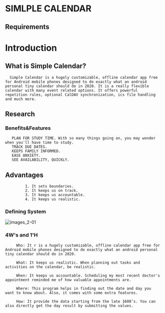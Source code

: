 # SIMLPLE CALENDAR
## Requirements
# Introduction
## What is Simple Calendar?
      Simple Calendar is a hugely customizable, offline calendar app free for Android mobile phones designed to do exactly what an android personal tiny calendar should do in 2020. It is a really flexible calendar with many event related options. It offers powerful repetition rules, optional CalDAV synchronization, ics file handling and much more.
 ##  Research
 ### Benefits&Features
       PLAN FOR STUDY TIME. With so many things going on, you may wonder when you'll have time to study.
       TRACK DUE DATES.
       KEEPS FAMILY INFORMED.
       EASE ANXIETY.
       SEE AVAILABILITY, QUICKLY.
  ## Advantages
             1. It sets boundaries.
             2. It keeps us on track.
             3. It keeps us accountable.
             4. It keeps us realistic.
  ### Defining System
                                   
![images_2-01](https://user-images.githubusercontent.com/85540441/124632926-6544ad80-dea2-11eb-9b28-9d43cfa18ae5.jpg)
   ### 4W's and 1'H
         Who: It r is a hugely customizable, offline calendar app free for Android mobile phones designed to do exactly what an android personal tiny calendar should do in 2020.
                                   
         What: It keeps us realistic. When planning out tasks and activities on the calendar, be realistic.
                                 
         When: It keeps us accountable. Scheduling my most recent doctor's appointment reminded me of how valuable appointments are.
         
         Where: This program helps in finding out the date and day you want to know about. Also, it comes with some extra features.
         
         How: It provide the data starting from the late 1600’s. You can also directly get the day result by submitting the values.
                                   
                                   

                                   
                                   
